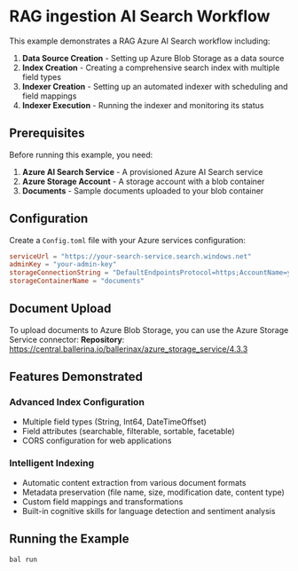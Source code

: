# RAG ingestion AI Search Workflow

This example demonstrates a RAG Azure AI Search workflow including:

1. **Data Source Creation** - Setting up Azure Blob Storage as a data source
2. **Index Creation** - Creating a comprehensive search index with multiple field types
3. **Indexer Creation** - Setting up an automated indexer with scheduling and field mappings
4. **Indexer Execution** - Running the indexer and monitoring its status

## Prerequisites

Before running this example, you need:

1. **Azure AI Search Service** - A provisioned Azure AI Search service
2. **Azure Storage Account** - A storage account with a blob container
3. **Documents** - Sample documents uploaded to your blob container

## Configuration

Create a `Config.toml` file with your Azure services configuration:

```toml
serviceUrl = "https://your-search-service.search.windows.net"
adminKey = "your-admin-key"
storageConnectionString = "DefaultEndpointsProtocol=https;AccountName=yourstorageaccount;AccountKey=yourkey;EndpointSuffix=core.windows.net"
storageContainerName = "documents"
```

## Document Upload

To upload documents to Azure Blob Storage, you can use the Azure Storage Service connector:
**Repository**: https://central.ballerina.io/ballerinax/azure_storage_service/4.3.3

## Features Demonstrated

### Advanced Index Configuration
- Multiple field types (String, Int64, DateTimeOffset)
- Field attributes (searchable, filterable, sortable, facetable)
- CORS configuration for web applications

### Intelligent Indexing
- Automatic content extraction from various document formats
- Metadata preservation (file name, size, modification date, content type)
- Custom field mappings and transformations
- Built-in cognitive skills for language detection and sentiment analysis

## Running the Example

```bash
bal run
```
